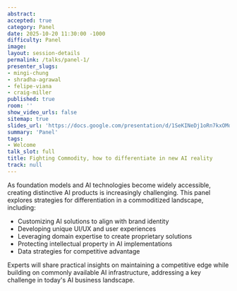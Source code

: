 ```yaml
---
abstract:
accepted: true
category: Panel
date: 2025-10-20 11:30:00 -1000
difficulty: Panel
image:
layout: session-details
permalink: /talks/panel-1/
presenter_slugs:
- mingi-chung
- shradha-agrawal
- felipe-viana
- craig-miller
published: true
room: ''
show_video_urls: false
sitemap: true
slides_url: 'https://docs.google.com/presentation/d/1SeKINeDj1oRn7kxOMqjAhFIwbRcjDQ6v/edit?usp=sharing&ouid=109328162019294097654&rtpof=true&sd=true'
summary: 'Panel'
tags:
- Welcome
talk_slot: full
title: Fighting Commodity, how to differentiate in new AI reality
track: null
---
```


As foundation models and AI technologies become widely accessible, creating distinctive AI products is increasingly challenging. This panel explores strategies for differentiation in a commoditized landscape, including:

<ul>
    <li>Customizing AI solutions to align with brand identity</li>
    <li>Developing unique UI/UX and user experiences</li>
    <li>Leveraging domain expertise to create proprietary solutions</li>
    <li>Protecting intellectual property in AI implementations</li>
    <li>Data strategies for competitive advantage</li>
</ul>

Experts will share practical insights on maintaining a competitive edge while building on commonly available AI infrastructure, addressing a key challenge in today's AI business landscape.
